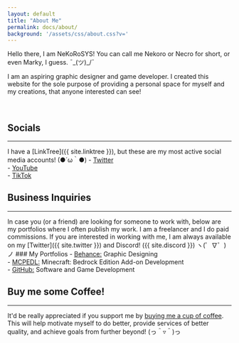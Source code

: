 ```yaml
---
layout: default
title: "About Me"
permalink: docs/about/
background: '/assets/css/about.css?v='
---
```

Hello there, I am NeKoRoSYS! You can call me Nekoro or Necro for short, or even Marky, I guess. ¯\_(ツ)_/¯

I am an aspiring graphic designer and game developer. I created this website for the sole purpose of providing a personal space for myself and my creations, that anyone interested can see!

<br>

## Socials
<hr>
I have a [LinkTree]({{ site.linktree }}), but these are my most active social media accounts! (●´ω｀●)
-     <a href="{{ site.twitter }}" target="_blank">Twitter</a><br>
-     <a href="{{ site.youtube }}" target="_blank">YouTube</a><br>
-     <a href="{{ site.tiktok }}" target="_blank">TikTok</a>

<br>

## Business Inquiries
<hr>
In case you (or a friend) are looking for someone to work with, below are my portfolios where I often publish my work. I am a freelancer and I do paid commissions. If you are interested in working with me, I am always available on my [Twitter]({{ site.twitter }}) and Discord! ({{ site.discord }}) ヽ(゜∇゜)ノ
### My Portfolios
-     <a href="{{ site.behance }}" target="_blank">Behance:</a> Graphic Designing<br>
-     <a href="{{ site.mcpedl }}" target="_blank">MCPEDL:</a> Minecraft: Bedrock Edition Add-on Development<br>
-     <a href="{{ site.github }}" target="_blank">GitHub:</a> Software and Game Development

<br>

## Buy me some Coffee!
<hr>
It'd be really appreciated if you support me by <a href="{{ site.kofi }}" target="_blank">buying me a cup of coffee</a>. This will help motivate myself to do better, provide services of better quality, and achieve goals from further beyond! (っ＾▿＾)っ
